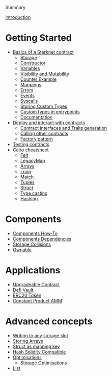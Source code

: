 Summary

[Introduction](./starknet-by-example.md)

<!-- ch00 -->

# Getting Started

  <!-- - [Local environnement setup](./ch00/env_setup.md) -->
  - [Basics of a Starknet contract](./ch00/basics/introduction.md)
    - [Storage](./ch00/basics/storage.md)
    - [Constructor](./ch00/basics/constructor.md)
    - [Variables](./ch00/basics/variables.md)
    - [Visibility and Mutability](./ch00/basics/visibility-mutability.md)
    - [Counter Example](./ch00/basics/counter.md)
    - [Mappings](./ch00/basics/mappings.md)
    - [Errors](./ch00/basics/errors.md)
    - [Events](./ch00/basics/events.md)
    - [Syscalls](./ch00/basics/syscalls.md)
    - [Storing Custom Types](./ch00/basics/storing-custom-types.md)
    - [Custom types in entrypoints](./ch00/basics/custom-types-in-entrypoints.md)
    - [Documentation](./ch00/basics/documentation.md)
  - [Deploy and interact with contracts](./ch00/interacting/interacting.md)
    - [Contract interfaces and Traits generation](./ch00/interacting/interfaces-traits.md)
    - [Calling other contracts](./ch00/interacting/calling_other_contracts.md)
    - [Factory pattern](./ch00/interacting/factory.md)
  - [Testing contracts](./ch00/testing/contract-testing.md)
  - [Cairo cheatsheet](./ch00/cairo_cheatsheet/cairo_cheatsheet.md)
    - [Felt](./ch00/cairo_cheatsheet/felt.md)
    - [LegacyMap](./ch00/cairo_cheatsheet/mapping.md)
    - [Arrays](./ch00/cairo_cheatsheet/arrays.md)
    - [Loop](./ch00/cairo_cheatsheet/loop.md)
    - [Match](./ch00/cairo_cheatsheet/match.md)
    - [Tuples](./ch00/cairo_cheatsheet/tuples.md)
    - [Struct](./ch00/cairo_cheatsheet/struct.md)
    - [Type casting](./ch00/cairo_cheatsheet/type_casting.md)
    - [Hashing](./ch00/cairo_cheatsheet/hashing.md)

# Components

- [Components How-To](./components/how_to.md)
- [Components Dependencies](./components/dependencies.md)
- [Storage Collisions](./components/collisions.md)
- [Ownable](./components/ownable.md)

<!-- ch01 -->

# Applications

- [Upgradeable Contract](./ch01/upgradeable_contract.md)
- [Defi Vault](./ch01/simple_vault.md)
- [ERC20 Token](./ch01/erc20.md)
- [Constant Product AMM](./ch01/constant-product-amm.md)

<!-- ch02 -->

# Advanced concepts

- [Writing to any storage slot](./ch02/write_to_any_slot.md)
- [Storing Arrays](./ch02/storing_arrays.md)
- [Struct as mapping key](./ch02/struct-mapping-key.md)
- [Hash Solidity Compatible](./ch02/hash-solidity-compatible.md)
- [Optimisations](./ch02/optimisations/optimisations.md)
  - [Storage Optimisations](./ch02/optimisations/store_using_packing.md)
- [List](./ch02/list.md)
